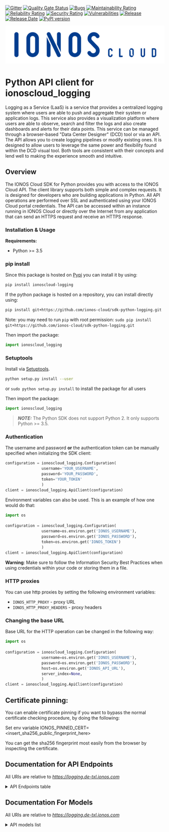 [![Gitter](https://img.shields.io/gitter/room/ionos-cloud/sdk-general)](https://gitter.im/ionos-cloud/sdk-general)
[![Quality Gate Status](https://sonarcloud.io/api/project_badges/measure?project=sdk-python-logging&metric=alert_status)](https://sonarcloud.io/summary?id=sdk-python-logging)
[![Bugs](https://sonarcloud.io/api/project_badges/measure?project=sdk-python-logging&metric=bugs)](https://sonarcloud.io/summary/new_code?id=sdk-python-logging)
[![Maintainability Rating](https://sonarcloud.io/api/project_badges/measure?project=sdk-python-logging&metric=sqale_rating)](https://sonarcloud.io/summary/new_code?id=sdk-python-logging)
[![Reliability Rating](https://sonarcloud.io/api/project_badges/measure?project=sdk-python-logging&metric=reliability_rating)](https://sonarcloud.io/summary/new_code?id=sdk-python-logging)
[![Security Rating](https://sonarcloud.io/api/project_badges/measure?project=sdk-python-logging&metric=security_rating)](https://sonarcloud.io/summary/new_code?id=sdk-python-logging)
[![Vulnerabilities](https://sonarcloud.io/api/project_badges/measure?project=sdk-python-logging&metric=vulnerabilities)](https://sonarcloud.io/summary/new_code?id=sdk-python-logging)
[![Release](https://img.shields.io/github/v/release/ionos-cloud/sdk-python-logging.svg)](https://github.com/ionos-cloud/sdk-python-logging/releases/latest)
[![Release Date](https://img.shields.io/github/release-date/ionos-cloud/sdk-python-logging.svg)](https://github.com/ionos-cloud/sdk-python-logging/releases/latest)
[![PyPI version](https://img.shields.io/pypi/v/ionoscloud-logging)](https://pypi.org/project/ionoscloud-logging/)

![Alt text](.github/IONOS.CLOUD.BLU.svg?raw=true "Title")


# Python API client for ionoscloud_logging

Logging as a Service (LaaS) is a service that provides a centralized logging system where users are able to push and aggregate their system or application logs. This service also provides a visualization platform where users are able to observe, search and filter the logs and also create dashboards and alerts for their data points.
This service can be managed through a browser-based \"Data Center Designer\" (DCD) tool or via an API.
The API allows you to create logging pipelines or modify existing ones. It is designed to allow users to leverage the same power and flexibility found within the DCD visual tool. Both tools are consistent with their concepts and lend well to making the experience smooth and intuitive.

## Overview
The IONOS Cloud SDK for Python provides you with access to the IONOS Cloud API. The client library supports both simple and complex requests. It is designed for developers who are building applications in Python. All API operations are performed over SSL and authenticated using your IONOS Cloud portal credentials. The API can be accessed within an instance running in IONOS Cloud or directly over the Internet from any application that can send an HTTPS request and receive an HTTPS response.


### Installation & Usage

**Requirements:**
- Python >= 3.5

### pip install

Since this package is hosted on [Pypi](https://pypi.org/) you can install it by using:

```bash
pip install ionoscloud-logging
```

If the python package is hosted on a repository, you can install directly using:

```bash
pip install git+https://github.com/ionos-cloud/sdk-python-logging.git
```

Note: you may need to run `pip` with root permission: `sudo pip install git+https://github.com/ionos-cloud/sdk-python-logging.git`

Then import the package:

```python
import ionoscloud_logging
```

### Setuptools

Install via [Setuptools](http://pypi.python.org/pypi/setuptools).

```bash
python setup.py install --user
```

or `sudo python setup.py install` to install the package for all users

Then import the package:

```python
import ionoscloud_logging
```

> **_NOTE:_**  The Python SDK does not support Python 2. It only supports Python >= 3.5.

### Authentication

The username and password **or** the authentication token can be manually specified when initializing the SDK client:

```python
configuration = ionoscloud_logging.Configuration(
                username='YOUR_USERNAME',
                password='YOUR_PASSWORD',
                token='YOUR_TOKEN'
                )
client = ionoscloud_logging.ApiClient(configuration)
```

Environment variables can also be used. This is an example of how one would do that:

```python
import os

configuration = ionoscloud_logging.Configuration(
                username=os.environ.get('IONOS_USERNAME'),
                password=os.environ.get('IONOS_PASSWORD'),
                token=os.environ.get('IONOS_TOKEN')
                )
client = ionoscloud_logging.ApiClient(configuration)
```

**Warning**: Make sure to follow the Information Security Best Practices when using credentials within your code or storing them in a file.


### HTTP proxies

You can use http proxies by setting the following environment variables:
- `IONOS_HTTP_PROXY` - proxy URL
- `IONOS_HTTP_PROXY_HEADERS` - proxy headers

### Changing the base URL

Base URL for the HTTP operation can be changed in the following way:

```python
import os

configuration = ionoscloud_logging.Configuration(
                username=os.environ.get('IONOS_USERNAME'),
                password=os.environ.get('IONOS_PASSWORD'),
                host=os.environ.get('IONOS_API_URL'),
                server_index=None,
                )
client = ionoscloud_logging.ApiClient(configuration)
```

## Certificate pinning:

You can enable certificate pinning if you want to bypass the normal certificate checking procedure,
by doing the following:

Set env variable IONOS_PINNED_CERT=<insert_sha256_public_fingerprint_here>

You can get the sha256 fingerprint most easily from the browser by inspecting the certificate.


## Documentation for API Endpoints

All URIs are relative to *https://logging.de-txl.ionos.com*
<details >
    <summary title="Click to toggle">API Endpoints table</summary>


| Class | Method | HTTP request | Description |
| ------------- | ------------- | ------------- | ------------- |
| PipelinesApi | [**pipeline_key**](docs/api/PipelinesApi.md#pipeline_key) | **POST** /pipelines/{pipelineId}/key | Renews the key of a Pipeline |
| PipelinesApi | [**pipelines_delete**](docs/api/PipelinesApi.md#pipelines_delete) | **DELETE** /pipelines/{pipelineId} | Delete a pipeline |
| PipelinesApi | [**pipelines_find_by_id**](docs/api/PipelinesApi.md#pipelines_find_by_id) | **GET** /pipelines/{pipelineId} | Fetch a pipeline |
| PipelinesApi | [**pipelines_get**](docs/api/PipelinesApi.md#pipelines_get) | **GET** /pipelines | List pipelines |
| PipelinesApi | [**pipelines_patch**](docs/api/PipelinesApi.md#pipelines_patch) | **PATCH** /pipelines/{pipelineId} | Patch a pipeline |
| PipelinesApi | [**pipelines_post**](docs/api/PipelinesApi.md#pipelines_post) | **POST** /pipelines | Create a pipeline |

</details>

## Documentation For Models

All URIs are relative to *https://logging.de-txl.ionos.com*
<details >
<summary title="Click to toggle">API models list</summary>

 - [CreateRequest](docs/models/CreateRequest)
 - [CreateRequestPipeline](docs/models/CreateRequestPipeline)
 - [CreateRequestProperties](docs/models/CreateRequestProperties)
 - [Destination](docs/models/Destination)
 - [ErrorMessage](docs/models/ErrorMessage)
 - [ErrorResponse](docs/models/ErrorResponse)
 - [Metadata](docs/models/Metadata)
 - [PatchRequest](docs/models/PatchRequest)
 - [PatchRequestPipeline](docs/models/PatchRequestPipeline)
 - [PatchRequestProperties](docs/models/PatchRequestProperties)
 - [Pipeline](docs/models/Pipeline)
 - [PipelineKey200Response](docs/models/PipelineKey200Response)
 - [PipelineListResponse](docs/models/PipelineListResponse)
 - [PipelineProperties](docs/models/PipelineProperties)
 - [Processor](docs/models/Processor)
 - [ResponsePipeline](docs/models/ResponsePipeline)
 - [ResponsePipelineAllOf](docs/models/ResponsePipelineAllOf)
 - [ResponsePipelineAllOf1](docs/models/ResponsePipelineAllOf1)


[[Back to API list]](#documentation-for-api-endpoints) [[Back to Model list]](#documentation-for-models)

</details>
